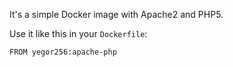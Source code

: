 It's a simple Docker image with Apache2 and PHP5.

Use it like this in your `Dockerfile`:

```
FROM yegor256:apache-php
```
